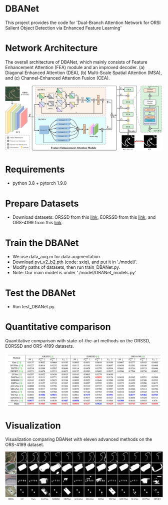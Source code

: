 # DBANet
This project provides the code for 'Dual-Branch Attention Network for ORSI Salient Object Detection via Enhanced Feature Learning'

# Network Architecture
The overall architecture of DBANet, which mainly consists of Feature Enhancement Attention (FEA) module and an improved decoder. (a) Diagonal Enhanced Attention (DEA), (b) Multi-Scale Spatial Attention (MSA), and (c) Channel-Enhanced Attention Fusion (CEA).

<div align="center">
<img width="900" alt="image" src="images/DBANet.png?raw=true">
</div>

# Requirements

- python 3.8 + pytorch 1.9.0

# Prepare Datasets

- Download datasets: ORSSD from this [link](https://challenge.isic-archive.com/data/#2017), EORSSD from this [link](https://challenge.isic-archive.com/data/#2018), and ORS-4199 from this [link](https://www.dropbox.com/scl/fi/epzcoqeyr1v9qlv/PH2Dataset.rar?rlkey=6mt2jlvwfkditkyg12xdei6ux&e=1).

# Train the DBANet
- We use data_aug.m for data augmentation.
- Download [pvt_v2_b2.pth](https://pan.baidu.com/s/1U6Bsyhu0ynXckU6EnJM35w) (code: sxiq), and put it in './model/'. 
- Modify paths of datasets, then run train_DBANet.py.
- Note: Our main model is under './model/DBANet_models.py'

# Test the DBANet
- Run test_DBANet.py.

# Quantitative comparison
Quantitative comparison with state-of-the-art methods on the ORSSD, EORSSD and ORS-4199 datasets.

<div align="center">
<img width="900" alt="image" src="images/table.png?raw=true">
</div>

# Visualization
Visualization comparing DBANet with eleven advanced methods on the ORS-4199 dataset.

<div align="center">
<img width="900" alt="image" src="images/Visualization.png?raw=true">
</div>


